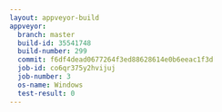 ```yaml
---
layout: appveyor-build
appveyor:
  branch: master
  build-id: 35541748
  build-number: 299
  commit: f6df4dead0677264f3ed88628614e0b6eeac1f3d
  job-id: co6qr375y2hvijuj
  job-number: 3
  os-name: Windows
  test-result: 0
---
```

